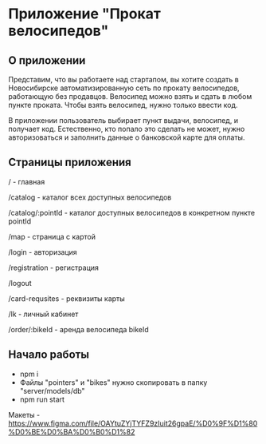 # Приложение "Прокат велосипедов"

## О приложении

Представим, что вы работаете над стартапом, вы хотите создать в Новосибирске автоматизированную сеть по прокату велосипедов, работающую без продавцов. Велосипед можно взять и сдать в любом пункте проката. Чтобы взять велосипед, нужно только ввести код.

В приложении пользователь выбирает пункт выдачи, велосипед, и получает код. Естественно, кто попало это сделать не может, нужно авторизоваться и заполнить данные о банковской карте для оплаты.

## Страницы приложения

/ - главная

/catalog - каталог всех доступных велосипедов

/catalog/:pointId - каталог доступных велосипедов в конкретном пункте pointId

/map - страница с картой

/login - авторизация

/registration - регистрация

/logout

/card-requsites - реквизиты карты

/lk - личный кабинет

/order/:bikeId - аренда велосипеда bikeId


## Начало работы

* npm i
* Файлы "pointers" и "bikes" нужно скопировать в папку "server/models/db"
* npm run start

Макеты - https://www.figma.com/file/OAYtuZYjTYFZ9zIuit26gpaE/%D0%9F%D1%80%D0%BE%D0%BA%D0%B0%D1%82

